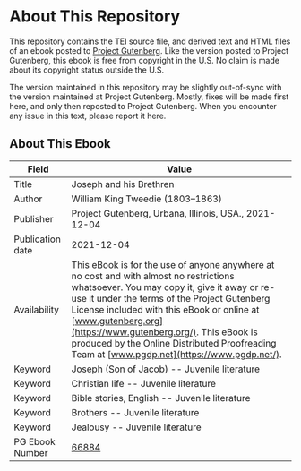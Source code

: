 # About This Repository

This repository contains the TEI source file, and derived text and HTML files of an ebook posted to [Project Gutenberg](https://www.gutenberg.org/). Like the version posted to Project Gutenberg, this ebook is free from copyright in the U.S. No claim is made about its copyright status outside the U.S.

The version maintained in this repository may be slightly out-of-sync with the version maintained at Project Gutenberg. Mostly, fixes will be made first here, and only then reposted to Project Gutenberg. When you encounter any issue in this text, please report it here.

## About This Ebook

| Field | Value |
| ----- | ----- |
| Title | Joseph and his Brethren |
| Author | William King Tweedie (1803–1863) |
| Publisher | Project Gutenberg, Urbana, Illinois, USA., 2021-12-04 |
| Publication date | 2021-12-04 |
| Availability | This eBook is for the use of anyone anywhere at no cost and with almost no restrictions whatsoever. You may copy it, give it away or re-use it under the terms of the Project Gutenberg License included with this eBook or online at [www.gutenberg.org](https://www.gutenberg.org/). This eBook is produced by the Online Distributed Proofreading Team at [www.pgdp.net](https://www.pgdp.net/). |
| Keyword | Joseph (Son of Jacob) -- Juvenile literature |
| Keyword | Christian life -- Juvenile literature |
| Keyword | Bible stories, English -- Juvenile literature |
| Keyword | Brothers -- Juvenile literature |
| Keyword | Jealousy -- Juvenile literature |
| PG Ebook Number | [66884](https://www.gutenberg.org/ebooks/66884) |
